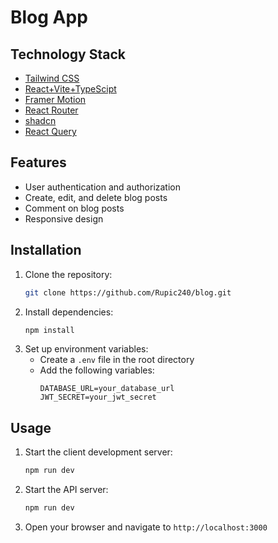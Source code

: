 # Blog App

## Technology Stack

- [Tailwind CSS](https://tailwindcss.com/)
- [React+Vite+TypeScipt](https://vitejs.dev/)
- [Framer Motion](https://www.framer.com/motion/)
- [React Router](https://reactrouter.com/)
- [shadcn](https://shadcn.dev/)
- [React Query](https://react-query.tanstack.com/)

## Features

- User authentication and authorization
- Create, edit, and delete blog posts
- Comment on blog posts
- Responsive design


## Installation

1. Clone the repository:
    ```sh
    git clone https://github.com/Rupic240/blog.git
    ```
2. Install dependencies:
    ```sh
    npm install
    ```
3. Set up environment variables:
    - Create a `.env` file in the root directory
    - Add the following variables:
        ```
        DATABASE_URL=your_database_url
        JWT_SECRET=your_jwt_secret
        ```

## Usage

1. Start the client development server:
    ```sh
    npm run dev
    ```
2. Start the API server:
    ```sh
    npm run dev
    ```
3. Open your browser and navigate to `http://localhost:3000`